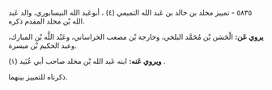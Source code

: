 ٥٨٣٥ - تمييز مخلد بن خالد بن عَبد الله التميمي (٤) ، أبوعَبد الله النيسابوري، والد عَبد الله بْن مخلد المقدم ذكره.

**يروي عَن:** الْحَسَن بْن مُحَمَّد البلخي، وخارجة بْن مصعب الخراساني، وعَبْد اللَّه بْن المبارك، وعبد الحكيم بْن ميسرة.

**ويروي عَنه:** ابنه عَبد الله بْن مخلد صاحب أبي عُبَيد (١) .

ذكرناه للتمييز بينهما.